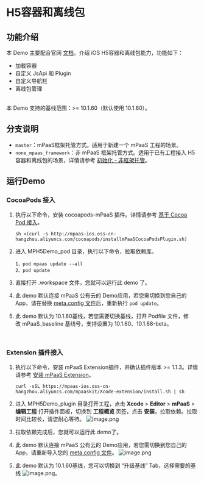 # H5容器和离线包

<a name="UgzsB"></a>
## 功能介绍
本 Demo 主要配合官网 [文档](https://help.aliyun.com/document_detail/129797.html?spm=a2c4g.11186623.6.1038.4dfb624bQzp0wz)，介绍 iOS H5容器和离线包能力，功能如下：

- 加载容器
- 自定义 JsApi 和 Plugin
- 自定义导航栏
- 离线包管理

<br />本 Demo 支持的基线范围：>= 10.1.60（默认使用 10.1.60）。<br />

## 分支说明
- `master`：mPaaS框架托管方式。适用于新建一个 mPaaS 工程的场景。
- `none_mpaas_framework`：非 mPaaS 框架托管方式。适用于已有工程接入 H5 容器和离线包的场景，详情请参考 [初始化 - 非框架托管](https://help.aliyun.com/document_detail/112873.html?spm=a2c4g.11186623.6.1033.56694bdch2yOYL#h2-u521Du59CBu5316u5BB9u56681)。

<a name="jFPNB"></a>
## 运行Demo
<a name="teHcF"></a>
### CocoaPods 接入

1. 执行以下命令，安装 cocoapods-mPaaS 插件。详情请参考 [基于 Cocoa Pod 接入](https://help.aliyun.com/document_detail/106682.html?spm=a2c4g.11186623.6.621.7b5b1ef4nR62il)。

	```shell
	sh <(curl -s http://mpaas-ios.oss-cn-hangzhou.aliyuncs.com/cocoapods/installmPaaSCocoaPodsPlugin.sh)
	```

2. 进入 MPH5Demo_pod 目录，执行以下命令，拉取依赖库。

	```shell
	1、pod mpaas update --all
	2、pod update
	```

3. 直接打开 .workspace 文件，您就可以运行此 demo 了。
4.  此 demo 默认连接 mPaaS 公有云的 Demo应用，若您需切换到您自己的 App，请在替换 [meta.config 文件](https://tech.antfin.com/docs/2/87321#h2-u4E0Bu8F7Du914Du7F6Eu6587u4EF63)后，重新执行 `pod update`。
5.  此 demo 默认为 10.1.60基线，若您需要切换基线，打开 Podfile 文件，修改 mPaaS_baseline 基线号，支持设置为 10.1.60、10.1.68-beta。


<br />

<a name="zlIkG"></a>
### Extension 插件接入

1. 执行以下命令，安装 mPaaS Extension插件，并确认插件版本 >= 1.1.3。详情请参考 [安装 mPaaS Extension](https://help.aliyun.com/document_detail/140597.html?spm=a2c4g.11186623.6.634.4c8765e35GKDkX)。

	```shell
	curl -sSL https://mpaas-ios.oss-cn-hangzhou.aliyuncs.com/mpaaskit/Xcode-extension/install.sh | sh
	```

2. 进入 MPH5Demo_plugin 目录打开工程，点击 **Xcode** > **Editor** > **mPaaS** > **编辑工程** 打开插件面板，切换到 **工程概览** 页签，点击 **安装**，拉取依赖。拉取时间比较长，请您耐心等待。
![image.png](http://mpaas-demo.oss-cn-hangzhou.aliyuncs.com/readme_images/1.png)<br />

3. 拉取依赖完成后，您就可以运行此 demo了。
4. 此 demo 默认连接 mPaaS 公有云的 Demo应用，若您需切换到您自己的 App，请重新导入您的 [meta.config 文件](https://tech.antfin.com/docs/2/87321#h2-u4E0Bu8F7Du914Du7F6Eu6587u4EF63)。
![image.png](http://mpaas-demo.oss-cn-hangzhou.aliyuncs.com/readme_images/meta_config.png)<br />

5. 此 demo 默认为 10.1.60基线，您可以切换到 “升级基线” Tab，选择需要的基线
![image.png](http://mpaas-demo.oss-cn-hangzhou.aliyuncs.com/readme_images/update_baseline.png)。
